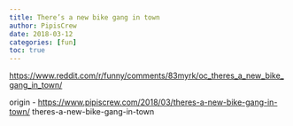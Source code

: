 ```yaml
---
title: There’s a new bike gang in town
author: PipisCrew
date: 2018-03-12
categories: [fun]
toc: true
---
```


https://www.reddit.com/r/funny/comments/83myrk/oc_theres_a_new_bike_gang_in_town/

origin - https://www.pipiscrew.com/2018/03/theres-a-new-bike-gang-in-town/ theres-a-new-bike-gang-in-town